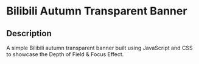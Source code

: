 # Bilibili Autumn Transparent Banner

## Description
<p> A simple Bilibili autumn transparent banner built using JavaScript and CSS to showcase the Depth of Field & Focus Effect.
</
